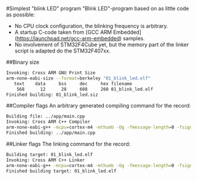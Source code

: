 #Simplest "blink LED" program
"Blink LED"-program based on as little code as possible:
- No CPU clock configuration, the blinking frequency is arbitrary.
- A startup C-code taken from [GCC ARM Embedded]
(https://launchpad.net/gcc-arm-embedded) samples.
- No involvement of STM32F4Cube yet, but the memory part of the linker script is
adapted do the STM32F407xx.

##Binary size
```bash
Invoking: Cross ARM GNU Print Size
arm-none-eabi-size --format=berkeley "01_blink_led.elf"
   text	   data	    bss	    dec	    hex	filename
    568	     12	     28	    608	    260	01_blink_led.elf
Finished building: 01_blink_led.siz
```
##Compiler flags
An arbitrary generated compiling command for the record:
```bash
Building file: ../app/main.cpp
Invoking: Cross ARM C++ Compiler
arm-none-eabi-g++ -mcpu=cortex-m4 -mthumb -Og -fmessage-length=0 -fsigned-char -ffunction-sections -fdata-sections -Wunused -Wuninitialized -Wall -Wextra -Wmissing-declarations -Wconversion -Wpointer-arith -Wshadow -Wlogical-op  -g3 -D__STARTUP_CLEAR_BSS -D__START=main -D__NO_SYSTEM_INIT -std=c++1y -fabi-version=0 -Wctor-dtor-privacy -Wnoexcept -Wnon-virtual-dtor -Wstrict-null-sentinel -Wsign-promo -Weffc++ -MMD -MP -MF"app/main.d" -MT"app/main.o" -c -o "app/main.o" "../app/main.cpp"
Finished building: ../app/main.cpp
```
##Linker flags
The linking command for the record:
```bash
Building target: 01_blink_led.elf
Invoking: Cross ARM C++ Linker
arm-none-eabi-g++ -mcpu=cortex-m4 -mthumb -Og -fmessage-length=0 -fsigned-char -ffunction-sections -fdata-sections -Wunused -Wuninitialized -Wall -Wextra -Wmissing-declarations -Wconversion -Wpointer-arith -Wshadow -Wlogical-op  -g3 -T "/home/alain/custom/code_public/bare_on_eclipse/01_blink_led/link/mcu/stm32f407vgtx/mem.ld" -T "/home/alain/custom/code_public/bare_on_eclipse/01_blink_led/link/mcu/arm_cortex_m4/link.ld" -Xlinker --gc-sections -L../../shared/link -Wl,-Map,"01_blink_led.map" --specs=nano.specs --specs=nosys.specs -o "01_blink_led.elf"  ./startup/mcu/arm_cortex_m4/startup.o  ./app/main.o   
Finished building target: 01_blink_led.elf
```

